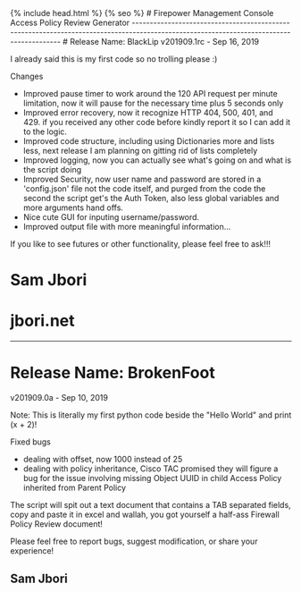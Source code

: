 <html>
  <head>
    {% include head.html %}
    {% seo %}
  </head>
</html>
# Firepower Management Console Access Policy Review Generator
----------------------------------------------------------------------------------------------------------------------------------------
# Release Name: BlackLip
v201909.1rc - Sep 16, 2019

I already said this is my first code so no trolling please :)

Changes
* Improved pause timer to work around the 120 API request per minute limitation, now it will pause for the necessary time plus 5 seconds only
* Improved error recovery, now it recognize HTTP 404, 500, 401, and 429. if you received any other code before kindly report it so I can add it to the logic.
* Improved code structure, including using Dictionaries more and lists less, next release I am planning on gitting rid of lists completely
* Improved logging, now you can actually see what's going on and what is the script doing
* Improved Security, now user name and password are stored in a 'config.json' file not the code itself, and purged from the code the second the script get's the Auth Token, also less global variables and more arguments hand offs.
* Nice cute GUI for inputing username/password.
* Improved output file with more meaningful information...


If you like to see futures or other functionality, please feel free to ask!!!


# Sam Jbori 
# jbori.net
----------------------------------------------------------------------------------------------------------------------------------------

# Release Name: BrokenFoot
v201909.0a - Sep 10, 2019

Note: This is literally my first python code beside the "Hello World" and print (x + 2)!



Fixed bugs
* dealing with offset, now 1000 instead of 25
* dealing with policy inheritance, Cisco TAC promised they will figure a bug for the issue involving missing Object UUID in child Access Policy inherited from Parent Policy

The script will spit out a text document that contains a TAB separated fields, copy and paste it in excel and wallah, you got yourself a half-ass Firewall Policy Review document!


Please feel free to report bugs, suggest modification, or share your experience!


Sam Jbori
-------------------------------------------------------------------------------------------------------------------------------

